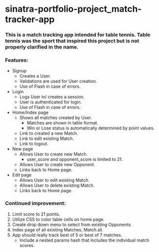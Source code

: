 # sinatra-portfolio-project_match-tracker-app
 
### This is a match tracking app intended for table tennis. Table tennis was the sport that inspired this project but is not properly clarified in the name.

### Features:
- Signup
    * Creates a User.
    * Validations are used for User creation.
    * Use of Flash in case of errors.
- Login
    * Logs User in/ creates a session.
    * User is authenticated for login.
    * Use of Flash in case of errors.
- Home/Index page
    * Shows all matches created by User.
        - Matches are shown in table format.
        - Win or Lose status is automatically determined by point values.
    * Link to created a new Match.
    * Link to edit existing Match.
    * Link to logout.
- New page
    * Allows User to create new Match.
        - user_score and opponent_score is limited to 21.
    * Allows User to create new Opponent.
    * Links back to Home page.
- Edit page
    * Allows User to edit existing Match.
    * Allows User to delete existing Match.
    * Links back to Home page.

### Continued improvement:
1. Limit score to 21 points.
2. Utilize CSS to color table cells on home page.
3. Create drop down menu to select from existing Opponents.
4. Index page of all existing Matches, Match.all.
5. App should really track best of 5 or best of 7 matches. 
    * Include a nested params hash that includes the individual match scores.

